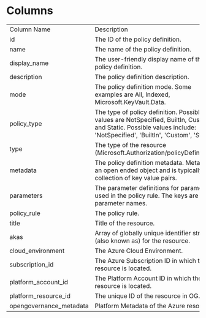 # Columns  

<table>
	<tr><td>Column Name</td><td>Description</td></tr>
	<tr><td>id</td><td>The ID of the policy definition.</td></tr>
	<tr><td>name</td><td>The name of the policy definition.</td></tr>
	<tr><td>display_name</td><td>The user-friendly display name of the policy definition.</td></tr>
	<tr><td>description</td><td>The policy definition description.</td></tr>
	<tr><td>mode</td><td>The policy definition mode. Some examples are All, Indexed, Microsoft.KeyVault.Data.</td></tr>
	<tr><td>policy_type</td><td>The type of policy definition. Possible values are NotSpecified, BuiltIn, Custom, and Static. Possible values include: &#39;NotSpecified&#39;, &#39;BuiltIn&#39;, &#39;Custom&#39;, &#39;Static&#39;.</td></tr>
	<tr><td>type</td><td>The type of the resource (Microsoft.Authorization/policyDefinitions).</td></tr>
	<tr><td>metadata</td><td>The policy definition metadata.  Metadata is an open ended object and is typically a collection of key value pairs.</td></tr>
	<tr><td>parameters</td><td>The parameter definitions for parameters used in the policy rule. The keys are the parameter names.</td></tr>
	<tr><td>policy_rule</td><td>The policy rule.</td></tr>
	<tr><td>title</td><td>Title of the resource.</td></tr>
	<tr><td>akas</td><td>Array of globally unique identifier strings (also known as) for the resource.</td></tr>
	<tr><td>cloud_environment</td><td>The Azure Cloud Environment.</td></tr>
	<tr><td>subscription_id</td><td>The Azure Subscription ID in which the resource is located.</td></tr>
	<tr><td>platform_account_id</td><td>The Platform Account ID in which the resource is located.</td></tr>
	<tr><td>platform_resource_id</td><td>The unique ID of the resource in OG.</td></tr>
	<tr><td>opengovernance_metadata</td><td>Platform Metadata of the Azure resource.</td></tr>
</table>